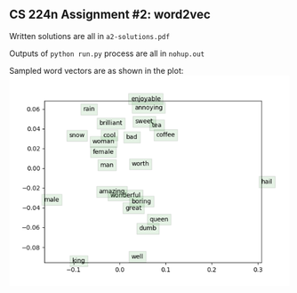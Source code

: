## CS 224n Assignment #2: word2vec

Written solutions are all in `a2-solutions.pdf`

Outputs of `python run.py` process are all in `nohup.out`

Sampled word vectors are as shown in the plot:
![plot](word_vectors.png)